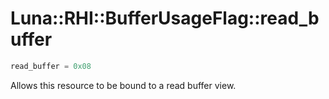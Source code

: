 # Luna::RHI::BufferUsageFlag::read_buffer

```c++
read_buffer = 0x08
```

Allows this resource to be bound to a read buffer view. 


